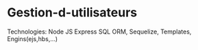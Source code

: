 # Gestion-d-utilisateurs
 Technologies:  Node JS Express SQL ORM, Sequelize, Templates, Engins(ejs,hbs,...)
